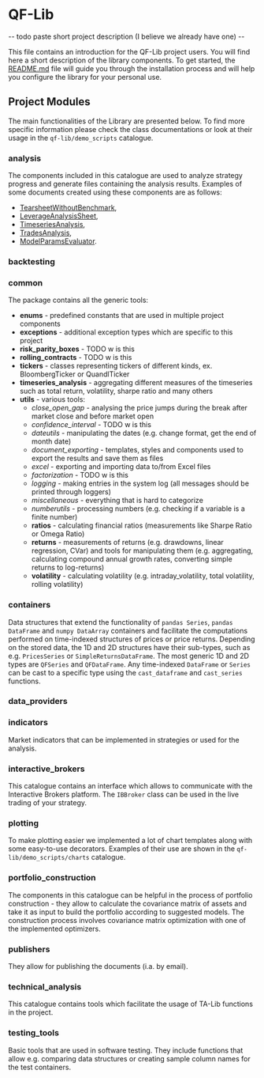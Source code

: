 # QF-Lib
-- todo paste short project description (I believe we already have one) --

This file contains an introduction for the QF-Lib project users. You will find here a short description 
of the library components. To get started, the [README.md](README.md) file will guide you through the installation 
process and will help you configure the library for your personal use.

## Project Modules
The main functionalities of the Library are presented below. To find more specific information please check the class
documentations or look at their usage in the `qf-lib/demo_scripts` catalogue.

### analysis
The components included in this catalogue are used to analyze strategy progress and generate files containing 
the analysis results. Examples of some documents created using these components are as follows:
* [TearsheetWithoutBenchmark](readme_example_files/tearsheet_without_benchmark.pdf),
* [LeverageAnalysisSheet](readme_example_files/leverage_analysis_sheet.pdf),
* [TimeseriesAnalysis](readme_example_files/timeseries_analysis.xlsx),
* [TradesAnalysis](readme_example_files/trades_analysis.csv),
* [ModelParamsEvaluator](readme_example_files/model_params_evaluator.pdf).

### backtesting


### common
The package contains all the generic tools:
- **enums** - predefined constants that are used in multiple project components
- **exceptions** - additional exception types which are specific to this project
- **risk_parity_boxes** - TODO w is this
- **rolling_contracts** - TODO w is this
- **tickers** - classes representing tickers of different kinds, ex. BloombergTicker or QuandlTicker
- **timeseries_analysis** - aggregating different measures of the timeseries such as total return, volatility, 
sharpe ratio and many others
- **utils** - various tools:
    - *close_open_gap* - analysing the price jumps during the break after market close and before market open
    - *confidence_interval* - TODO w is this
    - *dateutils* - manipulating the dates (e.g. change format, get the end of month date)
    - *document_exporting* - templates, styles and components used to export the results and save them as files
    - *excel* - exporting and importing data to/from Excel files
    - *factorization* - TODO w is this
    - *logging* - making entries in the system log (all messages should be printed through loggers)
    - *miscellaneous* - everything that is hard to categorize
    - *numberutils* - processing numbers (e.g. checking if a variable is a finite number)
    - **ratios** - calculating financial ratios (measurements like Sharpe Ratio or Omega Ratio)
    - **returns** - measurements of returns (e.g. drawdowns, linear regression, CVar) and tools for manipulating them 
    (e.g. aggregating, calculating compound annual growth rates, converting simple returns to log-returns)
    - **volatility** - calculating volatility (e.g. intraday_volatility, total volatility, rolling volatility)

### containers
Data structures that extend the functionality of `pandas Series`, `pandas DataFrame` and `numpy DataArray` containers 
and facilitate the computations performed on time-indexed structures of prices or price returns. Depending on the stored 
data, the 1D and 2D structures have their sub-types, such as e.g. `PricesSeries` or `SimpleReturnsDataFrame`.
The most generic 1D and 2D types are `QFSeries` and `QFDataFrame`. Any time-indexed `DataFrame` or `Series` 
can be cast to a specific type using the `cast_dataframe` and `cast_series` functions.

### data_providers

### indicators
Market indicators that can be implemented in strategies or used for the analysis.

### interactive_brokers
This catalogue contains an interface which allows to communicate with the Interactive Brokers platform. The `IBBroker` 
class can be used in the live trading of your strategy.

### plotting
To make plotting easier we implemented a lot of chart templates along with some easy-to-use decorators. Examples of their 
use are shown in the `qf-lib/demo_scripts/charts` catalogue.

### portfolio_construction
The components in this catalogue can be helpful in the process of portfolio construction - they allow to calculate
the covariance matrix of assets and take it as input to build the portfolio according to suggested models. 
The construction process involves covariance matrix optimization with one of the implemented optimizers.

### publishers
They allow for publishing the documents (i.a. by email). 

### technical_analysis
This catalogue contains tools which facilitate the usage of TA-Lib functions in the project.

### testing_tools
Basic tools that are used in software testing. They include functions that allow e.g. comparing data structures 
or creating sample column names for the test containers.
